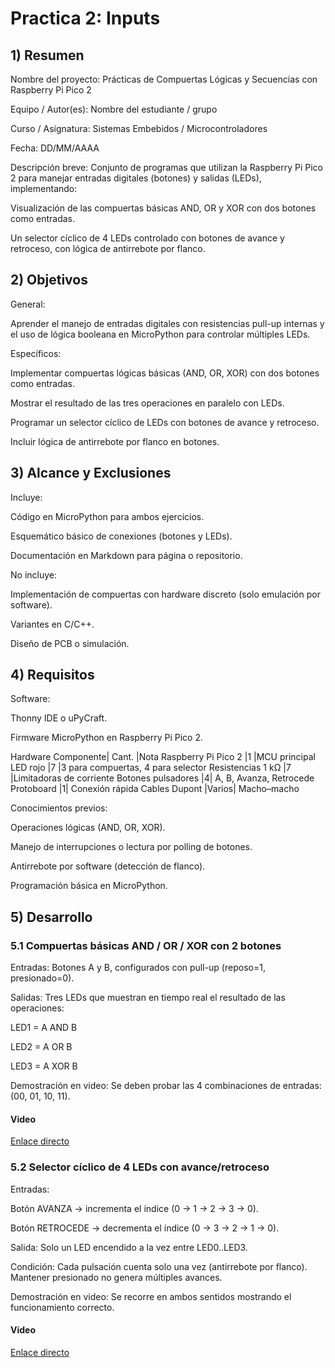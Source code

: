 # Practica 2: Inputs
## 1) Resumen

Nombre del proyecto: Prácticas de Compuertas Lógicas y Secuencias con Raspberry Pi Pico 2

Equipo / Autor(es): Nombre del estudiante / grupo

Curso / Asignatura: Sistemas Embebidos / Microcontroladores

Fecha: DD/MM/AAAA

Descripción breve:
Conjunto de programas que utilizan la Raspberry Pi Pico 2 para manejar entradas digitales (botones) y salidas (LEDs), implementando:

Visualización de las compuertas básicas AND, OR y XOR con dos botones como entradas.

Un selector cíclico de 4 LEDs controlado con botones de avance y retroceso, con lógica de antirrebote por flanco.

## 2) Objetivos
General:

Aprender el manejo de entradas digitales con resistencias pull-up internas y el uso de lógica booleana en MicroPython para controlar múltiples LEDs.

Específicos:

Implementar compuertas lógicas básicas (AND, OR, XOR) con dos botones como entradas.

Mostrar el resultado de las tres operaciones en paralelo con LEDs.

Programar un selector cíclico de LEDs con botones de avance y retroceso.

Incluir lógica de antirrebote por flanco en botones.

## 3) Alcance y Exclusiones
Incluye:

Código en MicroPython para ambos ejercicios.

Esquemático básico de conexiones (botones y LEDs).

Documentación en Markdown para página o repositorio.

No incluye:

Implementación de compuertas con hardware discreto (solo emulación por software).

Variantes en C/C++.

Diseño de PCB o simulación.

## 4) Requisitos
Software:

Thonny IDE o uPyCraft.

Firmware MicroPython en Raspberry Pi Pico 2.

Hardware
Componente|	Cant.	|Nota
Raspberry Pi Pico 2	|1	|MCU principal
LED rojo	|7	|3 para compuertas, 4 para selector
Resistencias 1 kΩ	|7	|Limitadoras de corriente
Botones pulsadores	|4|	A, B, Avanza, Retrocede
Protoboard	|1|	Conexión rápida
Cables Dupont	|Varios|	Macho–macho

Conocimientos previos:

Operaciones lógicas (AND, OR, XOR).

Manejo de interrupciones o lectura por polling de botones.

Antirrebote por software (detección de flanco).

Programación básica en MicroPython.

## 5) Desarrollo
### 5.1 Compuertas básicas AND / OR / XOR con 2 botones

Entradas: Botones A y B, configurados con pull-up (reposo=1, presionado=0).

Salidas: Tres LEDs que muestran en tiempo real el resultado de las operaciones:

LED1 = A AND B

LED2 = A OR B

LED3 = A XOR B

Demostración en video: Se deben probar las 4 combinaciones de entradas: (00, 01, 10, 11).
#### Video
[Enlace directo](https://youtube.com/shorts/Svp_Ctx2cuk?si=vYLxuer2qodYCQAW)
### 5.2 Selector cíclico de 4 LEDs con avance/retroceso

Entradas:

Botón AVANZA → incrementa el índice (0 → 1 → 2 → 3 → 0).

Botón RETROCEDE → decrementa el índice (0 → 3 → 2 → 1 → 0).

Salida: Solo un LED encendido a la vez entre LED0..LED3.

Condición: Cada pulsación cuenta solo una vez (antirrebote por flanco). Mantener presionado no genera múltiples avances.

Demostración en video: Se recorre en ambos sentidos mostrando el funcionamiento correcto.
#### Video
[Enlace directo](https://youtube.com/shorts/twmNGeeP-nU?si=mZBkW5TyqbBxRJ5B)
